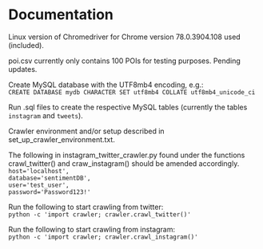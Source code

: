 # Documentation

Linux version of Chromedriver for Chrome version 78.0.3904.108 used (included).

poi.csv currently only contains 100 POIs for testing purposes. Pending updates.

Create MySQL database with the UTF8mb4 encoding, e.g.:  
`CREATE DATABASE mydb CHARACTER SET utf8mb4 COLLATE utf8mb4_unicode_ci`

Run .sql files to create the respective MySQL tables (currently the tables `instagram` and `tweets`).

Crawler environment and/or setup described in set_up_crawler_environment.txt.

The following in instagram_twitter_crawler.py found under the functions crawl_twitter() and craw_instagram() should be amended accordingly.  
`host='localhost',`  
`database='sentimentDB',`  
`user='test_user',`  
`password='Password123!'`

Run the following to start crawling from twitter:  
`python -c 'import crawler; crawler.crawl_twitter()'`  

Run the following to start crawling from instagram:  
`python -c 'import crawler; crawler.crawl_instagram()'`

